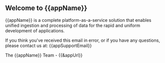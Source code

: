 ## Welcome to {{appName}}

{{appName}} is a complete platform-as-a-service solution that enables unified ingestion and
processing of data for the rapid and uniform development of applications.

If you think you've received this email in error, or if you have any questions, please contact us at: {{appSupportEmail}}

The {{appName}} Team - {{&appUrl}}
